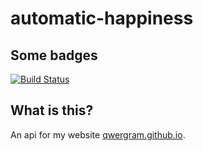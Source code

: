 # automatic-happiness

## Some badges
[![Build Status](https://travis-ci.org/qwergram/automatic-happiness.svg?branch=development)](https://travis-ci.org/qwergram/automatic-happiness)

## What is this?
An api for my website [qwergram.github.io](http://qwergram.github.io).
